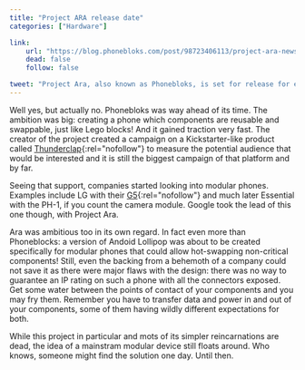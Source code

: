 ```yaml
---
title: "Project ARA release date"
categories: ["Hardware"]

link:
    url: "https://blog.phonebloks.com/post/98723406113/project-ara-news-by-giulio-minotti-google"
    dead: false
    follow: false

tweet: "Project Ara, also known as Phonebloks, is set for release for early 2015"
---
```


Well yes, but actually no. Phonebloks was way ahead of its time. The ambition was big: creating a phone which components
are reusable and swappable, just like Lego blocks! And it gained traction very fast. The creator of the project created
a campaign on a Kickstarter-like product called [Thunderclap](https://www.thunderclap.it/projects/2931-phonebloks/){:rel="nofollow"}
to measure the potential audience that would be interested and it is still the biggest campaign of that platform and by
far.

Seeing that support, companies started looking into modular phones. Examples include LG with their [G5](https://www.lg.com/us/cell-phones/lg-RS988-Silver-g5-unlocked){:rel="nofollow"}
and much later Essential with the PH-1, if you count the camera module. Google took the lead of this one though, with
Project Ara.

Ara was ambitious too in its own regard. In fact even more than Phoneblocks: a version of Andoid Lollipop was about to
be created specifically for modular phones that could allow hot-swapping non-critical components! Still, even the
backing from a behemoth of a company could not save it as there were major flaws with the design: there was no way to
guarantee an IP rating on such a phone with all the connectors exposed. Get some water between the points of contact of
your components and you may fry them. Remember you have to transfer data and power in and out of your components, some
of them having wildly different expectations for both.

While this project in particular and mots of its simpler reincarnations are dead, the idea of a mainstram modular device
still floats around. Who knows, someone might find the solution one day. Until then.